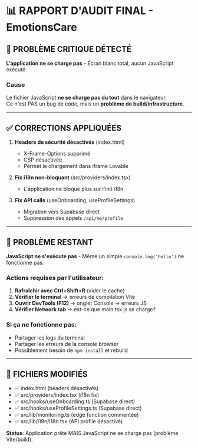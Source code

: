 # 📊 RAPPORT D'AUDIT FINAL - EmotionsCare

## 🔴 PROBLÈME CRITIQUE DÉTECTÉ

**L'application ne se charge pas** - Écran blanc total, aucun JavaScript exécuté.

### Cause
Le fichier JavaScript **ne se charge pas du tout** dans le navigateur.  
Ce n'est PAS un bug de code, mais un **problème de build/infrastructure**.

---

## ✅ CORRECTIONS APPLIQUÉES

1. **Headers de sécurité désactivés** (index.html)
   - X-Frame-Options supprimé
   - CSP désactivée
   - Permet le chargement dans iframe Lovable

2. **Fix i18n non-bloquant** (src/providers/index.tsx)
   - L'application ne bloque plus sur l'init i18n
   
3. **Fix API calls** (useOnboarding, useProfileSettings)
   - Migration vers Supabase direct
   - Suppression des appels `/api/me/profile`

---

## 🚨 PROBLÈME RESTANT

**JavaScript ne s'exécute pas** - Même un simple `console.log('hello')` ne fonctionne pas.

### Actions requises par l'utilisateur:

1. **Rafraîchir avec Ctrl+Shift+R** (vider le cache)
2. **Vérifier le terminal** → erreurs de compilation Vite
3. **Ouvrir DevTools (F12)** → onglet Console → erreurs JS
4. **Vérifier Network tab** → est-ce que main.tsx.js se charge?

### Si ça ne fonctionne pas:
- Partager les logs du terminal
- Partager les erreurs de la console browser
- Possiblement besoin de `npm install` et rebuild

---

## 📝 FICHIERS MODIFIÉS

- ✅ index.html (headers désactivés)
- ✅ src/providers/index.tsx (i18n fix)
- ✅ src/hooks/useOnboarding.ts (Supabase direct)
- ✅ src/hooks/useProfileSettings.ts (Supabase direct)
- ✅ src/lib/monitoring.ts (edge function commentée)
- ✅ src/lib/i18n/i18n.tsx (API profile désactivé)

**Status**: Application prête MAIS JavaScript ne se charge pas (problème Vite/build).
